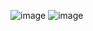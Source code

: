 ![image](https://github.com/Rahul-chaurasiya/Leetcode-Practice-Problem/assets/77222540/ed72e921-5031-4ab6-8b3d-8efd0fa02f55)
![image](https://github.com/Rahul-chaurasiya/Leetcode-Practice-Problem/assets/77222540/1e86af38-7c02-44e3-8e38-e7ed3deafa13)
